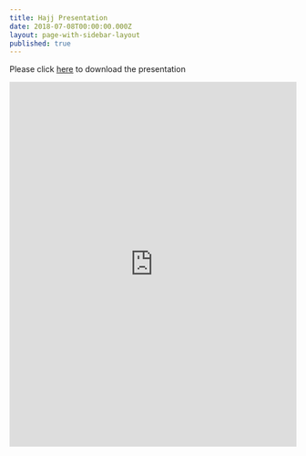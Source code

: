 ```yaml
---
title: Hajj Presentation
date: 2018-07-08T00:00:00.000Z
layout: page-with-sidebar-layout
published: true
---
```


Please click [here](https://docs.google.com/presentation/d/1zxg1KgFGc_dMi3LRbsKR0gpdantO-qRc/edit?usp=sharing&ouid=103594088080546385867&rtpof=true&sd=true) to download the presentation 

<iframe src="https://docs.google.com/presentation/d/1zxg1KgFGc_dMi3LRbsKR0gpdantO-qRc/edit?usp=sharing&ouid=103594088080546385867&rtpof=true&sd=true" frameborder="0" width="100%" height="640" allowfullscreen="true" mozallowfullscreen="true" webkitallowfullscreen="true"></iframe>
